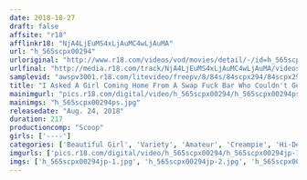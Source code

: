 ```yaml
---
date: 2018-10-27
draft: false
affsite: "r18"
afflinkr18: "NjA4LjEuMS4xLjAuMC4wLjAuMA"
url: "h_565scpx00294"
urloriginal: "http://www.r18.com/videos/vod/movies/detail/-/id=h_565scpx00294"
urlfinal: "http://media.r18.com/track/NjA4LjEuMS4xLjAuMC4wLjAuMA/videos/vod/movies/detail/-/id=h_565scpx00294"
samplevid: "awspv3001.r18.com/litevideo/freepv/8/84s/84scpx294/84scpx294_dmb_w.mp4"
title: "I Asked A Girl Coming Home From A Swap Fuck Bar Who Couldn't Get Lucky About A Personal Matter While Showing Her My Rock Hard Huge Cock"
mainimgurl: "pics.r18.com/digital/video/h_565scpx00294/h_565scpx00294ps.jpg"
mainimgs: "h_565scpx00294ps.jpg"
releasedate: "Aug. 24, 2018"
duration: 217
productioncomp: "Scoop"
girls: ['----']
categories: ['Beautiful Girl', 'Variety', 'Amateur', 'Creampie', 'Hi-Def']
imgurls: ['pics.r18.com/digital/video/h_565scpx00294/h_565scpx00294jp-1.jpg', 'pics.r18.com/digital/video/h_565scpx00294/h_565scpx00294jp-2.jpg', 'pics.r18.com/digital/video/h_565scpx00294/h_565scpx00294jp-3.jpg', 'pics.r18.com/digital/video/h_565scpx00294/h_565scpx00294jp-4.jpg', 'pics.r18.com/digital/video/h_565scpx00294/h_565scpx00294jp-5.jpg', 'pics.r18.com/digital/video/h_565scpx00294/h_565scpx00294jp-6.jpg', 'pics.r18.com/digital/video/h_565scpx00294/h_565scpx00294jp-7.jpg', 'pics.r18.com/digital/video/h_565scpx00294/h_565scpx00294jp-8.jpg', 'pics.r18.com/digital/video/h_565scpx00294/h_565scpx00294jp-9.jpg', 'pics.r18.com/digital/video/h_565scpx00294/h_565scpx00294jp-10.jpg', 'pics.r18.com/digital/video/h_565scpx00294/h_565scpx00294jp-11.jpg', 'pics.r18.com/digital/video/h_565scpx00294/h_565scpx00294jp-12.jpg', 'pics.r18.com/digital/video/h_565scpx00294/h_565scpx00294jp-13.jpg', 'pics.r18.com/digital/video/h_565scpx00294/h_565scpx00294jp-14.jpg', 'pics.r18.com/digital/video/h_565scpx00294/h_565scpx00294jp-15.jpg', 'pics.r18.com/digital/video/h_565scpx00294/h_565scpx00294jp-16.jpg', 'pics.r18.com/digital/video/h_565scpx00294/h_565scpx00294jp-17.jpg', 'pics.r18.com/digital/video/h_565scpx00294/h_565scpx00294jp-18.jpg', 'pics.r18.com/digital/video/h_565scpx00294/h_565scpx00294jp-19.jpg', 'pics.r18.com/digital/video/h_565scpx00294/h_565scpx00294jp-20.jpg']
imgs: ['h_565scpx00294jp-1.jpg', 'h_565scpx00294jp-2.jpg', 'h_565scpx00294jp-3.jpg', 'h_565scpx00294jp-4.jpg', 'h_565scpx00294jp-5.jpg', 'h_565scpx00294jp-6.jpg', 'h_565scpx00294jp-7.jpg', 'h_565scpx00294jp-8.jpg', 'h_565scpx00294jp-9.jpg', 'h_565scpx00294jp-10.jpg', 'h_565scpx00294jp-11.jpg', 'h_565scpx00294jp-12.jpg', 'h_565scpx00294jp-13.jpg', 'h_565scpx00294jp-14.jpg', 'h_565scpx00294jp-15.jpg', 'h_565scpx00294jp-16.jpg', 'h_565scpx00294jp-17.jpg', 'h_565scpx00294jp-18.jpg', 'h_565scpx00294jp-19.jpg', 'h_565scpx00294jp-20.jpg']
---
```

